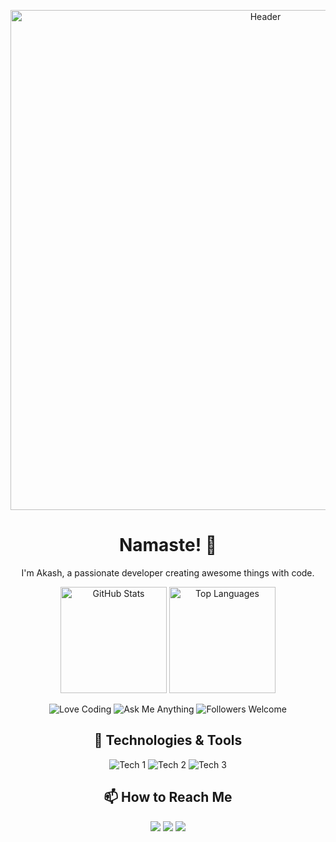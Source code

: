 <!-- Header -->
<p align="center">
  <img src="https://github.com/akkiePro/akkiePro/blob/main/assets/header.gif" alt="Header" width="800"/>
</p>

<!-- Introduction -->
<h1 align="center">Namaste! 👋</h1>
<p align="center">I'm Akash, a passionate developer creating awesome things with code.</p>

<!-- Stats & Badges -->
<p align="center">
  <img src="https://github-readme-stats.vercel.app/api?username=YourUsername&count_private=true&show_icons=true&theme=radical" alt="GitHub Stats" height="170" />
  <img src="https://github-readme-stats.vercel.app/api/top-langs/?username=YourUsername&layout=compact&theme=radical" alt="Top Languages" height="170" />
</p>

<p align="center">
  <!-- Add your own shields/badges here -->
  <img src="https://img.shields.io/badge/Love-Coding-red" alt="Love Coding">
  <img src="https://img.shields.io/badge/Ask%20Me-Anything-1abc9c" alt="Ask Me Anything">
  <img src="https://img.shields.io/badge/Followers-Welcome-brightgreen" alt="Followers Welcome">
</p>

<!-- Technologies -->
<h2 align="center">🚀 Technologies & Tools</h2>
<p align="center">
  <img src="https://img.shields.io/badge/-Tech1-333333?style=flat&logo=tech1&logoColor=white" alt="Tech 1">
  <img src="https://img.shields.io/badge/-Tech2-333333?style=flat&logo=tech2&logoColor=white" alt="Tech 2">
  <img src="https://img.shields.io/badge/-Tech3-333333?style=flat&logo=tech3&logoColor=white" alt="Tech 3">
</p>

<!-- Connect with Me -->
<h2 align="center">📫 How to Reach Me</h2>
<p align="center">
  <a href="mailto:your.email@example.com" alt="Email"><img src="https://img.shields.io/badge/Email-Your%20Email-red" /></a>
  <a href="https://www.linkedin.com/in/your-linkedin/" alt="LinkedIn"><img src="https://img.shields.io/badge/LinkedIn-Your%20LinkedIn-blue" /></a>
  <a href="https://twitter.com/your-twitter" alt="Twitter"><img src="https://img.shields.io/badge/Twitter-Your%20Twitter-blue" /></a>
</p>

<!-- JavaScript Interaction -->
<script>
  console.log("Hello, fellow developer! Feel free to explore and connect.");
</script>
